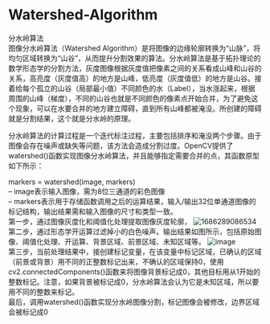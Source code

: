 # Watershed-Algorithm
分水岭算法  
图像分水岭算法（Watershed Algorithm）是将图像的边缘轮廓转换为“山脉”，将均匀区域转换为“山谷”，从而提升分割效果的算法。分水岭算法是基于拓扑理论的数学形态学的分割方法，灰度图像根据灰度值把像素之间的关系看成山峰和山谷的关系，高亮度（灰度值高）的地方是山峰，低亮度（灰度值低）的地方是山谷。接着给每个孤立的山谷（局部最小值）不同颜色的水（Label），当水涨起来，根据周围的山峰（梯度），不同的山谷也就是不同颜色的像素点开始合并，为了避免这个现象，可以在水要合并的地方建立障碍，直到所有山峰都被淹没。所创建的障碍就是分割结果，这个就是分水岭的原理。   

分水岭算法的计算过程是一个迭代标注过程，主要包括排序和淹没两个步骤。由于图像会存在噪声或缺失等问题，该方法会造成分割过度。OpenCV提供了watershed()函数实现图像分水岭算法，并且能够指定需要合并的点，其函数原型如下所示：   

markers = watershed(image, markers)   
– image表示输入图像，需为8位三通道的彩色图像     
– markers表示用于存储函数调用之后的运算结果，输入/输出32位单通道图像的标记结构，输出结果需和输入图像的尺寸和类型一致。   
第一步，通过图像灰度化和阈值化处理提取图像灰度轮廓，   ![1686289086534](https://github.com/H6hh/Watershed-Algorithm/assets/98206033/f9e34e99-50b4-47bc-a6ca-2a1cc95983ed)   
第二步，通过形态学开运算过滤掉小的白色噪声。输出结果如图所示，包括原始图像、阈值化处理、开运算、背景区域、前景区域、未知区域等。   ![image](https://github.com/H6hh/Watershed-Algorithm/assets/98206033/0010c081-6047-410f-b303-b7b93672a2f9)  
第三步，当前处理结果中，接创建标记变量，在该变量中标记区域，已确认的区域（前景或背景）用不同的正整数标记出来，不确认的区域保持0，使用cv2.connectedComponents()函数来将图像背景标记成0，其他目标用从1开始的整数标记。注意，如果背景被标记成0，分水岭算法会认为它是未知区域，所以要用不同的整数来标记。  
最后，调用watershed()函数实现分水岭图像分割，标记图像会被修改，边界区域会被标记成0
